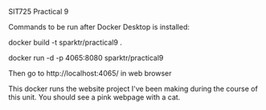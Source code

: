 SIT725 Practical 9 

Commands to be run after Docker Desktop is installed:

docker build -t sparktr/practical9 .

docker run -d -p 4065:8080 sparktr/practical9

Then go to http://localhost:4065/ in web browser

This docker runs the website project I've been making during the course of this unit. You should see a pink webpage with a cat.